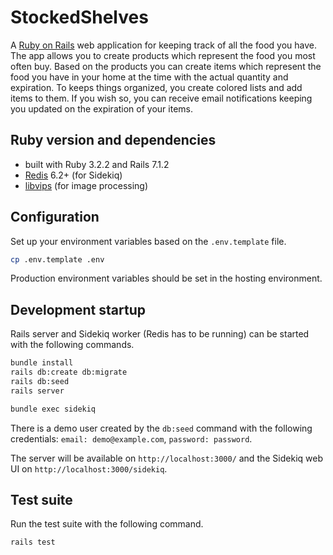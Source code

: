 # StockedShelves

A [Ruby on Rails](https://rubyonrails.org/) web application for keeping track of all the food you have. The app allows you to create products which represent the food you most often buy. Based on the products you can create items which represent the food you have in your home at the time with the actual quantity and expiration. To keeps things organized, you create colored lists and add items to them. If you wish so, you can receive email notifications keeping you updated on the expiration of your items.

## Ruby version and dependencies

- built with Ruby 3.2.2 and Rails 7.1.2
- [Redis](https://redis.io/) 6.2+ (for Sidekiq)
- [libvips](https://www.libvips.org/) (for image processing)

## Configuration

Set up your environment variables based on the `.env.template` file.

```sh
cp .env.template .env
```

Production environment variables should be set in the hosting environment.

## Development startup

Rails server and Sidekiq worker (Redis has to be running) can be started with the following commands.

```sh
bundle install
rails db:create db:migrate
rails db:seed
rails server
```

```sh
bundle exec sidekiq
```

There is a demo user created by the `db:seed` command with the following credentials: `email: demo@example.com`, `password: password`.

The server will be available on `http://localhost:3000/` and the Sidekiq web UI on `http://localhost:3000/sidekiq`.

## Test suite

Run the test suite with the following command.

```sh
rails test
```
